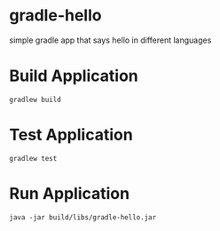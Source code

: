 # gradle-hello
simple gradle app that says hello in different languages

# Build Application
`gradlew build`

# Test Application
`gradlew test`

# Run Application
`java -jar build/libs/gradle-hello.jar`